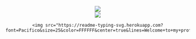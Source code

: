 <div align="center">
    <img src="https://readme-typing-svg.herokuapp.com?font=Pacifico&size=25&color=FFFFFF&center=true&lines=Hey+👋%2C+I'm+Sachin;Full stack and Web developer"/>
    <br/>
    <img src="https://capsule-render.vercel.app/api?type=venom&height=200&color=0:ff7f50,100:1e90ff&text=First,%20solve%20the%20problem.%20Then,%20write%20the%20code.&textBg=false&desc=(he/him)&descAlign=79&fontAlign=50&descAlignY=70&fontColor=f7f5f5"/>

 
    <img src="https://readme-typing-svg.herokuapp.com?font=Pacifico&size=25&color=FFFFFF&center=true&lines=Welcome+to+my+profile!"/>
</div>
